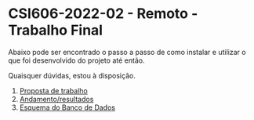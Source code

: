 # **CSI606-2022-02 - Remoto - Trabalho Final**

Abaixo pode ser encontrado o passo a passo de como instalar e utilizar o que foi desenvolvido do projeto até então.

Quaisquer dúvidas, estou à disposição.

1. [Proposta de trabalho](./01-proposal.md)
1. [Andamento/resultados](./02-final-version.md)
1. [Esquema do Banco de Dados](./bd-reserva.png)